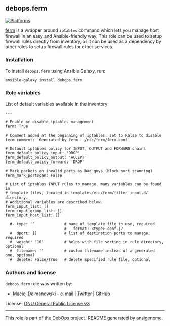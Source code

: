 ## debops.ferm
[![Platforms](http://img.shields.io/badge/platforms-debian%20|%20ubuntu-lightgrey.svg)](#)


[ferm](http://ferm.foo-projects.org/) is a wrapper around `iptables`
command which lets you manage host firewall in an easy and Ansible-friendly
way. This role can be used to setup firewall rules directly from inventory,
or it can be used as a dependency by other roles to setup firewall rules
for other services.



### Installation

To install `debops.ferm` using Ansible Galaxy, run:

    ansible-galaxy install debops.ferm


### Role variables

List of default variables available in the inventory:

    ---
    
    # Enable or disable iptables management
    ferm: True
    
    # Comment added at the beginning of iptables, set to False to disable
    ferm_comment: 'Generated by ferm - /etc/ferm/ferm.conf'
    
    # Default iptables policy for INPUT, OUTPUT and FORWARD chains
    ferm_default_policy_input: 'DROP'
    ferm_default_policy_output: 'ACCEPT'
    ferm_default_policy_forward: 'DROP'
    
    # Mark packets on invalid ports as bad guys (block port scanning)
    ferm_mark_portscan: False
    
    # List of iptables INPUT rules to manage, many variables can be found in
    # template files, located in templates/etc/ferm/filter-input.d/ directory.
    # Additional variables are described below.
    ferm_input_list: []
    ferm_input_group_list: []
    ferm_input_host_list: []
    
      #- type: ''             # name of template file to use, required
                              #   format: <type>.conf.j2
      #  dport: []            # list of destination ports to manage, required
      #  weight: '10'         # helps with file sorting in rule directory, optional
      #  filename: ''         # custom filename instead of a generated one, optional
      #  delete: False/True   # delete specified rule file, optional





### Authors and license

`debops.ferm` role was written by:

- Maciej Delmanowski - [e-mail](mailto:drybjed@gmail.com) | [Twitter](https://twitter.com/drybjed) | [GitHub](https://github.com/drybjed)


License: [GNU General Public License v3](https://tldrlegal.com/license/gnu-general-public-license-v3-(gpl-3))


***

This role is part of the [DebOps](http://debops.org/) project. README generated by [ansigenome](https://github.com/nickjj/ansigenome/).


